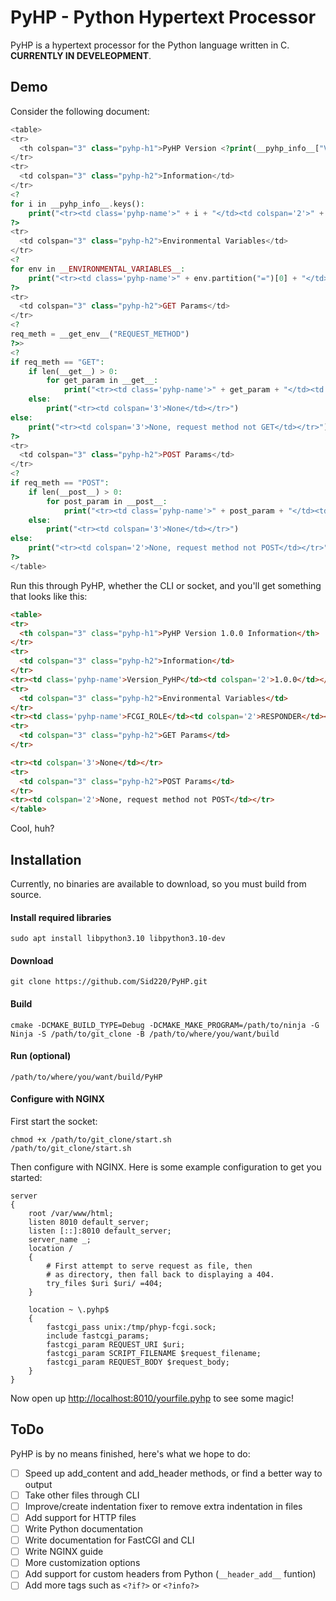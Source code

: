 # PyHP - Python Hypertext Processor
PyHP is a hypertext processor for the Python language written in C. **CURRENTLY IN DEVELEOPMENT**.

## Demo
Consider the following document:
```php
<table>
<tr>
  <th colspan="3" class="pyhp-h1">PyHP Version <?print(__pyhp_info__["Version_PyHP"])?> Information</th>
</tr>
<tr>
  <td colspan="3" class="pyhp-h2">Information</td>
</tr>
<?
for i in __pyhp_info__.keys():
    print("<tr><td class='pyhp-name'>" + i + "</td><td colspan='2'>" + __escape_html__(__pyhp_info__[i]) + "</td></tr>")
?>
<tr>
  <td colspan="3" class="pyhp-h2">Environmental Variables</td>
</tr>
<?
for env in __ENVIRONMENTAL_VARIABLES__:
    print("<tr><td class='pyhp-name'>" + env.partition("=")[0] + "</td><td colspan='2'>" + env.partition("=")[2] + "</td></tr>")
?>
<tr>
  <td colspan="3" class="pyhp-h2">GET Params</td>
</tr>
<?
req_meth = __get_env__("REQUEST_METHOD")
?>>
<?
if req_meth == "GET":
    if len(__get__) > 0:
        for get_param in __get__:
            print("<tr><td class='pyhp-name'>" + get_param + "</td><td colspan='2'>" + __get__[get_param][0] + "</td></tr>")
    else:
        print("<tr><td colspan='3'>None</td></tr>")
else:
    print("<tr><td colspan='3'>None, request method not GET</td></tr>")
?>
<tr>
  <td colspan="3" class="pyhp-h2">POST Params</td>
</tr>
<?
if req_meth == "POST":
    if len(__post__) > 0:
        for post_param in __post__:
            print("<tr><td class='pyhp-name'>" + post_param + "</td><td colspan='2'>" + __post__[post_param][0] + "</td></tr>")
    else:
        print("<tr><td colspan='3'>None</td></tr>")
else:
    print("<tr><td colspan='2'>None, request method not POST</td></tr>")
?>
</table>

```
Run this through PyHP, whether the CLI or socket, and you'll get something that looks like this:
```html
<table>
<tr>
  <th colspan="3" class="pyhp-h1">PyHP Version 1.0.0 Information</th>
</tr>
<tr>
  <td colspan="3" class="pyhp-h2">Information</td>
</tr>
<tr><td class='pyhp-name'>Version_PyHP</td><td colspan='2'>1.0.0</td></tr><tr><td class='pyhp-name'>Version_C</td><td colspan='2'>C11</td></tr><tr><td class='pyhp-name'>Compilation_Date</td><td colspan='2'>May 26 2023 13:49:10</td></tr><tr><td class='pyhp-name'>IS_FCGI</td><td colspan='2'>1</td></tr>
<tr>
  <td colspan="3" class="pyhp-h2">Environmental Variables</td>
</tr>
<tr><td class='pyhp-name'>FCGI_ROLE</td><td colspan='2'>RESPONDER</td></tr><tr><td class='pyhp-name'>QUERY_STRING</td><td colspan='2'></td></tr><tr><td class='pyhp-name'>REQUEST_METHOD</td><td colspan='2'>GET</td></tr><tr><td class='pyhp-name'>CONTENT_TYPE</td><td colspan='2'>application/x-www-form-urlencoded</td></tr><tr><td class='pyhp-name'>CONTENT_LENGTH</td><td colspan='2'>0</td></tr><tr><td class='pyhp-name'>SCRIPT_NAME</td><td colspan='2'>/info.pyhp</td></tr><tr><td class='pyhp-name'>REQUEST_URI</td><td colspan='2'>/info.pyhp</td></tr><tr><td class='pyhp-name'>DOCUMENT_URI</td><td colspan='2'>/info.pyhp</td></tr><tr><td class='pyhp-name'>DOCUMENT_ROOT</td><td colspan='2'>/var/www/html</td></tr><tr><td class='pyhp-name'>SERVER_PROTOCOL</td><td colspan='2'>HTTP/1.1</td></tr><tr><td class='pyhp-name'>REQUEST_SCHEME</td><td colspan='2'>http</td></tr><tr><td class='pyhp-name'>GATEWAY_INTERFACE</td><td colspan='2'>CGI/1.1</td></tr><tr><td class='pyhp-name'>SERVER_SOFTWARE</td><td colspan='2'>nginx/1.18.0</td></tr><tr><td class='pyhp-name'>REMOTE_ADDR</td><td colspan='2'>127.0.0.1</td></tr><tr><td class='pyhp-name'>REMOTE_PORT</td><td colspan='2'>40592</td></tr><tr><td class='pyhp-name'>REMOTE_USER</td><td colspan='2'></td></tr><tr><td class='pyhp-name'>SERVER_ADDR</td><td colspan='2'>127.0.0.1</td></tr><tr><td class='pyhp-name'>SERVER_PORT</td><td colspan='2'>8010</td></tr><tr><td class='pyhp-name'>SERVER_NAME</td><td colspan='2'>_</td></tr><tr><td class='pyhp-name'>REDIRECT_STATUS</td><td colspan='2'>200</td></tr><tr><td class='pyhp-name'>REQUEST_URI</td><td colspan='2'>/info.pyhp</td></tr><tr><td class='pyhp-name'>SCRIPT_FILENAME</td><td colspan='2'>/var/www/html/info.pyhp</td></tr><tr><td class='pyhp-name'>REQUEST_BODY</td><td colspan='2'></td></tr><tr><td class='pyhp-name'>HTTP_HOST</td><td colspan='2'>localhost:8010</td></tr><tr><td class='pyhp-name'>HTTP_USER_AGENT</td><td colspan='2'>curl/7.81.0</td></tr><tr><td class='pyhp-name'>HTTP_ACCEPT</td><td colspan='2'>*/*</td></tr><tr><td class='pyhp-name'>HTTP_CONTENT_LENGTH</td><td colspan='2'>0</td></tr><tr><td class='pyhp-name'>HTTP_CONTENT_TYPE</td><td colspan='2'>application/x-www-form-urlencoded</td></tr>
<tr>
  <td colspan="3" class="pyhp-h2">GET Params</td>
</tr>

<tr><td colspan='3'>None</td></tr>
<tr>
  <td colspan="3" class="pyhp-h2">POST Params</td>
</tr>
<tr><td colspan='2'>None, request method not POST</td></tr>
</table>
```
Cool, huh?

## Installation
Currently, no binaries are available to download, so you must build from source.

#### Install required libraries
```shell
sudo apt install libpython3.10 libpython3.10-dev
```
#### Download
```shell
git clone https://github.com/Sid220/PyHP.git
```
#### Build
```shell
cmake -DCMAKE_BUILD_TYPE=Debug -DCMAKE_MAKE_PROGRAM=/path/to/ninja -G Ninja -S /path/to/git_clone -B /path/to/where/you/want/build
```
#### Run (optional)
```shell
/path/to/where/you/want/build/PyHP
```
#### Configure with NGINX
First start the socket:
```shell
chmod +x /path/to/git_clone/start.sh
/path/to/git_clone/start.sh
```
Then configure with NGINX. Here is some example configuration to get you started:
```nginx
server
{
	root /var/www/html;
	listen 8010 default_server;
	listen [::]:8010 default_server;
	server_name _;
	location /
	{
		# First attempt to serve request as file, then
		# as directory, then fall back to displaying a 404.
		try_files $uri $uri/ =404;
	}

	location ~ \.pyhp$
	{
		fastcgi_pass unix:/tmp/phyp-fcgi.sock;
		include fastcgi_params;
		fastcgi_param REQUEST_URI $uri;
		fastcgi_param SCRIPT_FILENAME $request_filename;
		fastcgi_param REQUEST_BODY $request_body;
	}
}
```
Now open up [http://localhost:8010/yourfile.pyhp](http://localhost:8010/yourfile.pyhp) to see some magic!
## ToDo
PyHP is by no means finished, here's what we hope to do:

- [ ] Speed up add_content and add_header methods, or find a better way to output
- [ ] Take other files through CLI
- [ ] Improve/create indentation fixer to remove extra indentation in files
- [ ] Add support for HTTP files
- [ ] Write Python documentation
- [ ] Write documentation for FastCGI and CLI
- [ ] Write NGINX guide
- [ ] More customization options
- [ ] Add support for custom headers from Python (`__header_add__` funtion)
- [ ] Add more tags such as `<?if?>` or `<?info?>`

